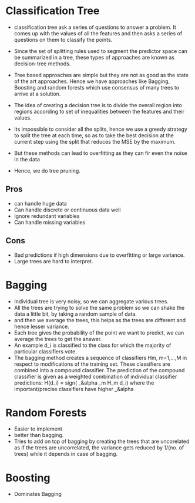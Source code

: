 # Classification Tree
- classification tree ask a series of questions to answer a problem. It comes up with the values of all the features and then
asks a series of questions on them to classify the points.
- Since the set of splitting rules used to segment the
predictor space can be summarized in a tree, these types of
approaches are known as decision-tree methods.
- Tree based approaches are simple but they are not as good as the state of the art approaches. Hence we have approaches like Bagging, 
Boosting and random forests which use consensus of many trees to arrive at a solution.
- The idea of creating a decision tree is to divide the overall region into regions according to set of inequalities between the
features and their values.
- Its impossible to consider all the splits, hence we use a greedy strategy to split the tree at each time, so as to take the best decision
at the current step using the split that reduces the MSE by the maximum. 

- But these methods can lead to overfitting as they can fir even the noise in the data
- Hence, we do tree pruning.

## Pros
- can handle huge data
- Can handle discrete or continuous data well
- Ignore redundant variables
- Can handle missing variables

## Cons
- Bad predictions if high dimensions due to overfitting or large variance.
- Large trees are hard to interpret.

# Bagging
- Individual tree is very noisy, so we can aggregate various trees.
- All the trees are trying to solve the same problem so we can shake the data a little bit, by taking a random sample of data.
- and then we average the trees, this helps as the trees are different and hence lesser variance.
- Each tree gives the probability of the point we want to predict, we can average the trees to get the answer.
- An example d_i is classified to the class for which the majority of particular
classifiers vote. 
- The bagging method
creates a sequence of classifiers Hm, m=1,…,M in respect to modifications of the
training set. These classifiers are combined into a compound classifier. The
prediction of the compound classifier is given as a weighted combination of
individual classifier predictions:
H(d_i) = sign( _&alpha _m H_m d_i)
where the important/precise classifiers have higher _&alpha
# Random Forests
- Easier to implement 
- better than bagging.
- Tries to add on top of bagging by creating the trees that are uncorelated as if the trees are uncorrelated, the variance gets reduced
by 1/(no. of trees) while it depends in case of bagging.

# Boosting
- Dominates Bagging



